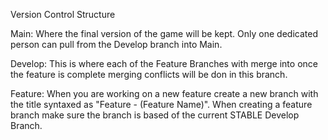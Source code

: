 Version Control Structure

Main:
Where the final version of the game will be kept. Only one dedicated person can pull from the Develop branch into Main.

Develop:
This is where each of the Feature Branches with merge into once the feature is complete merging conflicts will be don in this branch.

Feature:
When you are working on a new feature create a new branch with the title syntaxed as "Feature - (Feature Name)". When creating a feature branch make sure the branch is based of the current STABLE Develop Branch.
